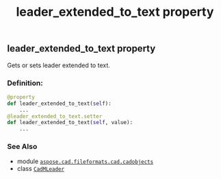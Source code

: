 ﻿---
title: leader_extended_to_text property
second_title: Aspose.CAD for Python via .NET API References
description: 
type: docs
weight: 460
url: /python-net/aspose.cad.fileformats.cad.cadobjects/cadmleader/leader_extended_to_text/
is_root: false
---

## leader_extended_to_text property


Gets or sets leader extended to text.
### Definition:
```python
@property
def leader_extended_to_text(self):
    ...
@leader_extended_to_text.setter
def leader_extended_to_text(self, value):
    ...
```

### See Also
* module [`aspose.cad.fileformats.cad.cadobjects`](../../)
* class [`CadMLeader`](/cad/python-net/aspose.cad.fileformats.cad.cadobjects/cadmleader)
